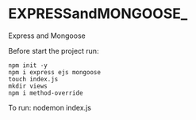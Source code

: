 # EXPRESSandMONGOOSE_
 Express and Mongoose


Before start the project run:

    npm init -y
    npm i express ejs mongoose
    touch index.js
    mkdir views
    npm i method-override


To run: nodemon index.js